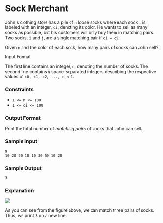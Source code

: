# Sock Merchant

John's clothing store has a pile of `n` loose socks where each sock `i` is labeled with an integer, `ci`, denoting its color. He wants to sell as many socks as possible, but his customers will only buy them in matching pairs. Two socks, `i` and `j`, are a single matching pair if `ci = cj`.

Given `n` and the color of each sock, how many pairs of socks can John sell?

Input Format

The first line contains an integer, `n`, denoting the number of socks. 
The second line contains `n` space-separated integers describing the respective values of `c0, c1, c2, ..., c_n-1`.

### Constraints

- `1 <= n <= 100`
- `1 <= ci <= 100`

### Output Format

Print the total number of _matching pairs_ of socks that John can sell.

### Sample Input

    9
    10 20 20 10 10 30 50 10 20

### Sample Output

    3

### Explanation

![](https://s3.amazonaws.com/hr-challenge-images/25168/1474122392-c7b9097430-sock.png)

As you can see from the figure above, we can match three pairs of socks. Thus, we print `3` on a new line.